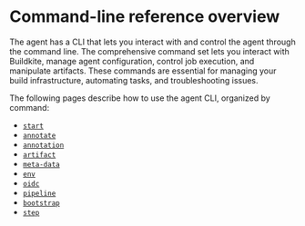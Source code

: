# Command-line reference overview

The agent has a CLI that lets you interact with and control the agent through the command line. The comprehensive command set lets you interact with Buildkite, manage agent configuration, control job execution, and manipulate artifacts. These commands are essential for managing your build infrastructure, automating tasks, and troubleshooting issues.

The following pages describe how to use the agent CLI, organized by command:

- [`start`](/docs/agent/v3/cli-start)
- [`annotate`](/docs/agent/v3/cli-annotate)
- [`annotation`](/docs/agent/v3/cli-annotation)
- [`artifact`](/docs/agent/v3/cli-artifact)
- [`meta-data`](/docs/agent/v3/cli-meta-data)
- [`env`](/docs/agent/v3/cli-env)
- [`oidc`](/docs/agent/v3/cli-oidc)
- [`pipeline`](/docs/agent/v3/cli-pipeline)
- [`bootstrap`](/docs/agent/v3/cli-bootstrap)
- [`step`](/docs/agent/v3/cli-step)